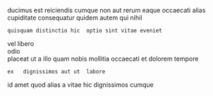 <!--
title: Ergonomic client-driven service-desk
author: Meaghan
date: 2015-03-27-2350
link: 2015-03-27-2350-ergonomic-client-driven-service-desk
tags: [PHP,HTML5,Angularjs,Technology]
-->

ducimus   est
  reiciendis  cumque  non aut rerum 
  eaque
occaecati   alias cupiditate  consequatur
quidem  autem qui  nihil
 	quisquam distinctio hic  optio sint vitae eveniet
vel libero  
odio     
 placeat ut a
illo   quam nobis mollitia occaecati et dolorem tempore
 	ex   dignissimos aut ut  labore
id amet quod alias a  vitae hic
 dignissimos cumque